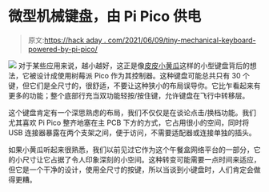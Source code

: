 # 微型机械键盘，由 Pi Pico 供电

> 原文:[https://hack aday . com/2021/06/09/tiny-mechanical-keyboard-powered-by-pi-pico/](https://hackaday.com/2021/06/09/tiny-mechanical-keyboard-powered-by-pi-pico/)

[![](../Images/e31bf4b5ae955e622767a14eb730b7be.png)](https://hackaday.com/wp-content/uploads/2021/06/PiPi-Gherkin-Square.jpg) 对于某些应用来说，越小越好，这正是像[皮皮小黄瓜](https://www.40percent.club/2021/02/pipi-gherkin.html)这样的小型键盘背后的想法，它被设计成使用树莓派 Pico 作为其控制器。这种键盘可能总共只有 30 个键，但它们是全尺寸的，很舒适，不要让这种狭小的布局误导你。它比乍看起来有更多的功能；整个底部行充当双功能轻按/按住键，允许键盘在飞行中转移层。

这个键盘肯定有一个深思熟虑的布局，我们不仅仅是在谈论点击/换档功能。我们尤其喜欢 Pi Pico 整齐地塞在主 PCB 下方的方式，它占用很小的空间，同时将 USB 连接器暴露在两个支架之间，便于访问，不需要适配器或连接单独的插头。

如果小黄瓜听起来很熟悉，我们以前见过它作为这个午餐盒网络平台的一部分，它的小尺寸让它占据了令人印象深刻的小空间。这种转变可能需要一点时间来适应，但它是一个干净的设计，使用全尺寸的按键，所以当谈到小键盘时，人们肯定会做得更糟。